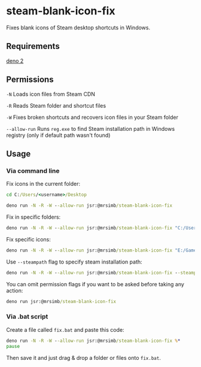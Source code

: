 # steam-blank-icon-fix
Fixes blank icons of Steam desktop shortcuts in Windows.

## Requirements
[deno 2](https://deno.land/manual/getting_started/installation)

## Permissions
`-N` Loads icon files from Steam CDN

`-R` Reads Steam folder and shortcut files

`-W` Fixes broken shortcuts and recovers icon files in your Steam folder

`--allow-run` Runs `reg.exe` to find Steam installation path in Windows registry (only if default path wasn't found)

## Usage

### Via command line

Fix icons in the current folder:

```cmd
cd C:/Users/<username>/Desktop

deno run -N -R -W --allow-run jsr:@mrsimb/steam-blank-icon-fix
```

Fix in specific folders:

```cmd
deno run -N -R -W --allow-run jsr:@mrsimb/steam-blank-icon-fix "C:/Users/<username>/Desktop/Games" "E:/Games"
```

Fix specific icons:

```cmd
deno run -N -R -W --allow-run jsr:@mrsimb/steam-blank-icon-fix "E:/Games/Hades.url" "E:/Games/Cave Story.url"
```

Use `--steampath` flag to specify steam installation path:

```cmd
deno run -N -R -W --allow-run jsr:@mrsimb/steam-blank-icon-fix --steampath="E:/Apps/Steam"
```

You can omit permission flags if you want to be asked before taking any action:

```cmd
deno run jsr:@mrsimb/steam-blank-icon-fix
```


### Via .bat script

Create a file called `fix.bat` and paste this code:
```cmd
deno run -N -R -W --allow-run jsr:@mrsimb/steam-blank-icon-fix %*
pause
```

Then save it and just drag & drop a folder or files onto `fix.bat`.
